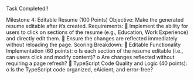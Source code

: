 Task Completed!!

Milestone 4: Editable Resume (100 Points) 
Objective: 
Make the generated resume editable after it’s created. 
Requirements: 
 Implement the ability for users to click on sections of the resume (e.g., Education, Work 
Experience) and directly edit them. 
 Ensure the changes are reflected immediately without reloading the page. 
Scoring Breakdown: 
 Editable Functionality Implementation (60 points): 
o Is each section of the resume editable (i.e., can users click and modify content)? 
o Are changes reflected without requiring a page refresh? 
 TypeScript Code Quality and Logic (40 points): 
o Is the TypeScript code organized, eAicient, and error-free?